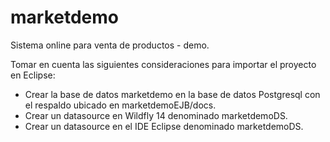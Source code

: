 # marketdemo
Sistema online para venta de productos - demo. 

Tomar en cuenta las siguientes consideraciones para importar el proyecto en Eclipse:
- Crear la base de datos marketdemo en la base de datos Postgresql con el respaldo ubicado en marketdemoEJB/docs.
- Crear un datasource en Wildfly 14 denominado marketdemoDS.
- Crear un datasource en el IDE Eclipse denominado marketdemoDS.
